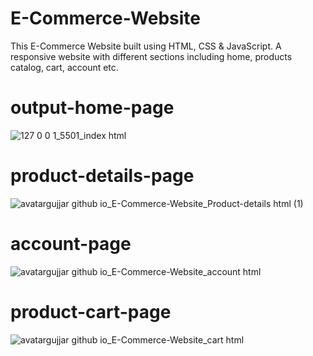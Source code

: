 # E-Commerce-Website

This E-Commerce Website built using HTML, CSS & JavaScript.
A responsive website with different sections including home, products catalog, cart, account etc.

# output-home-page

![127 0 0 1_5501_index html](https://github.com/AvatarGujjar/E-Commerce-Website/assets/118656867/c61d6a3c-9bf6-48ce-bcf5-797fb3ce29a3)

# product-details-page
![avatargujjar github io_E-Commerce-Website_Product-details html (1)](https://github.com/AvatarGujjar/E-Commerce-Website/assets/118656867/a8dc71cd-46b5-43a3-bab9-0354ed4d318e)

# account-page
![avatargujjar github io_E-Commerce-Website_account html](https://github.com/AvatarGujjar/E-Commerce-Website/assets/118656867/a762d51b-860b-4c7e-b167-d1acb2b89a45)

# product-cart-page
![avatargujjar github io_E-Commerce-Website_cart html](https://github.com/AvatarGujjar/E-Commerce-Website/assets/118656867/f2f81c4a-b3ee-4898-ac35-41cb19225491)

